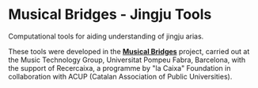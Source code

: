 # Musical Bridges - Jingju Tools
Computational tools for aiding understanding of jingju arias. 

These tools were developed in the [**Musical Bridges**](https://www.upf.edu/web/musicalbridges) project, carried out at the Music Technology Group, Universitat Pompeu Fabra, Barcelona, with the support of Recercaixa, a programme by "la Caixa" Foundation in collaboration with ACUP (Catalan Association of Public Universities).
